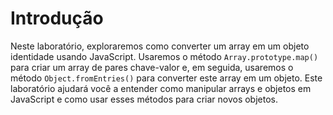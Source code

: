 # Introdução

Neste laboratório, exploraremos como converter um array em um objeto identidade usando JavaScript. Usaremos o método `Array.prototype.map()` para criar um array de pares chave-valor e, em seguida, usaremos o método `Object.fromEntries()` para converter este array em um objeto. Este laboratório ajudará você a entender como manipular arrays e objetos em JavaScript e como usar esses métodos para criar novos objetos.

